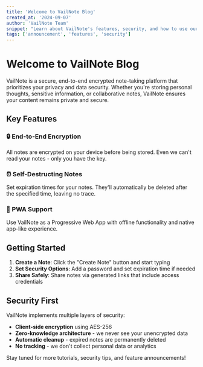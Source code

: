 ```yaml
---
title: 'Welcome to VailNote Blog'
created_at: '2024-09-07'
author: 'VailNote Team'
snippet: "Learn about VailNote's features, security, and how to use our encrypted note-taking platform effectively."
tags: ['announcement', 'features', 'security']
---
```


# Welcome to VailNote Blog

VailNote is a secure, end-to-end encrypted note-taking platform that prioritizes your privacy and data security. Whether
you're storing personal thoughts, sensitive information, or collaborative notes, VailNote ensures your content remains
private and secure.

## Key Features

### 🔒 End-to-End Encryption

All notes are encrypted on your device before being stored. Even we can't read your notes - only you have the key.

### ⏰ Self-Destructing Notes

Set expiration times for your notes. They'll automatically be deleted after the specified time, leaving no trace.

### 📱 PWA Support

Use VailNote as a Progressive Web App with offline functionality and native app-like experience.

## Getting Started

1. **Create a Note**: Click the "Create Note" button and start typing
2. **Set Security Options**: Add a password and set expiration time if needed
3. **Share Safely**: Share notes via generated links that include access credentials

## Security First

VailNote implements multiple layers of security:

- **Client-side encryption** using AES-256
- **Zero-knowledge architecture** - we never see your unencrypted data
- **Automatic cleanup** - expired notes are permanently deleted
- **No tracking** - we don't collect personal data or analytics

Stay tuned for more tutorials, security tips, and feature announcements!
